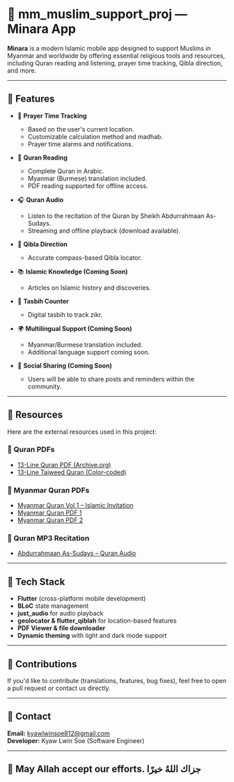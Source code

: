# 📱 mm_muslim_support_proj — Minara App

**Minara** is a modern Islamic mobile app designed to support Muslims in Myanmar and worldwide by offering essential religious tools and resources, including Quran reading and listening, prayer time tracking, Qibla direction, and more.

---

## 🌟 Features

- 🕋 **Prayer Time Tracking**
    - Based on the user's current location.
    - Customizable calculation method and madhab.
    - Prayer time alarms and notifications.

- 📖 **Quran Reading**
    - Complete Quran in Arabic.
    - Myanmar (Burmese) translation included.
    - PDF reading supported for offline access.

- 🎧 **Quran Audio**
    - Listen to the recitation of the Quran by Sheikh Abdurrahmaan As-Sudays.
    - Streaming and offline playback (download available).

- 🧭 **Qibla Direction**
    - Accurate compass-based Qibla locator.

- 📚 **Islamic Knowledge (Coming Soon)**
    - Articles on Islamic history and discoveries.

- 🔢 **Tasbih Counter**
    - Digital tasbih to track zikr.

- 🌍 **Multilingual Support (Coming Soon)**
    - Myanmar/Burmese translation included.
    - Additional language support coming soon.

- 💬 **Social Sharing (Coming Soon)**
    - Users will be able to share posts and reminders within the community.

---

## 📁 Resources

Here are the external resources used in this project:

### 📄 Quran PDFs
- [13-Line Quran PDF (Archive.org)](https://archive.org/details/13-line-quran/mode/2up)
- [13-Line Tajweed Quran (Color-coded)](https://archive.org/details/13-line-quran-with-beautiful-color-coded-tajwid-rules-pdf/mode/2up)

### 📄 Myanmar Quran PDFs
- [Myanmar Quran Vol 1 – Islamic Invitation](https://www.islamic-invitation.com/book/details/Burmese/471/Noble-Quran-in-the-Burmese-language-Vol-1)
- [Myanmar Quran PDF 1](https://www.islamic-invitation.com/downloads/The-Noble-Quran1_Mynmar.pdf)
- [Myanmar Quran PDF 2](https://www.islamic-invitation.com/downloads/The-Noble-Quran2_Mynmar.pdf)

### 🎵 Quran MP3 Recitation
- [Abdurrahmaan As-Sudays – Quran Audio](https://download.quranicaudio.com/quran/abdurrahmaan_as-sudays/)

---

## 🔧 Tech Stack

- **Flutter** (cross-platform mobile development)
- **BLoC** state management
- **just_audio** for audio playback
- **geolocator & flutter_qiblah** for location-based features
- **PDF Viewer & file downloader**
- **Dynamic theming** with light and dark mode support

---

## 🤝 Contributions

If you'd like to contribute (translations, features, bug fixes), feel free to open a pull request or contact us directly.

---

## 📩 Contact

**Email:** kyawlwinsoe812@gmail.com  
**Developer:** Kyaw Lwin Soe (Software Engineer)

---

## 🕌 May Allah accept our efforts. جزاك اللهُ خيرًا

